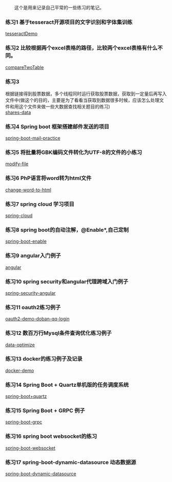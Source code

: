 &emsp;&emsp;这个是用来记录自己平常的一些练习的笔记。

### 练习1 基于tesseract开源项目的文字识别和字体集训练

[tesseractDemo](/tesseractDemo)
<br/>

### 练习2 比较根据两个excel表格的路径，比较两个excel表格有什么不同。

[compareTwoTable](/compareTwoTable)
<br/>

### 练习3 

根据链接得到股票数据，多个线程同时运行获取股票数据，获取到一定量后再写入文件中(做这个的目的，主要是为了看看当获取到数据很多时候，应该怎么处理文件和用这个文件来做一些大数据查找相关题目的练习)<br/>
[shares-data](/shares-data)
<br/>

### 练习4 Spring boot 框架搭建邮件发送的项目

[spring-boot-mail-practice](/spring-boot-mail-practice)
<br/>

### 练习5 将批量将GBK编码文件转化为UTF-8的文件的小练习
[modify-file](/modify-file)
<br/>

### 练习6 PhP语言将word转为html文件
[change-word-to-html](/change-word-to-html)

### 练习7 spring cloud 学习项目

[spring-cloud](/spring-cloud)

### 练习8 spring boot的自动注解，@Enable*,自己定制

[spring-boot-enable](/spring-boot-enable)

### 练习9 angular入门例子

[angular](/angular)

### 练习10 spring security和angular代理跨域入门例子

[spring-security-angular](/spring-security-angular)

### 练习11 oauth2练习例子

[oauth2-demo-doban-qq-login](/oauth2-demo-doban-qq-login)


### 练习12 数百万行Mysql条件查询优化练习例子

[data-optimize](/data-optimize)


### 练习13 docker的练习例子及记录

[docker-demo](/docker-demo)

### 练习14 Spring Boot + Quartz单机版的任务调度系统

[spring-boot+quartz](/spring-boot+quartz)


### 练习15 Spring Boot + GRPC 例子

[spring-boot-grpc](/spring-boot-grpc)

### 练习16 spring boot websocket的练习
[spring-boot-websocket](/spring-boot-websocket)

### 练习17 spring-boot-dynamic-datasource 动态数据源
[spring-boot-dynamic-datasource](/spring-boot-dynamic-datasource)
